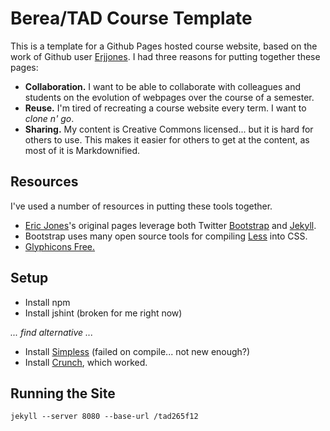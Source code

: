 # Berea/TAD Course Template

This is a template for a Github Pages hosted course website, based on the work of Github user [Erjjones](https://github.com/erjjones/). I had three reasons for putting together these pages:

* **Collaboration.** I want to be able to collaborate with colleagues and students on the evolution of webpages over the course of a semester.
* **Reuse.** I'm tired of recreating a course website every term. I want to *clone n' go*.
* **Sharing.** My content is Creative Commons licensed... but it is hard for others to use. This makes it easier for others to get at the content, as most of it is Markdownified.

## Resources

I've used a number of resources in putting these tools together.

* [Eric Jones](http://erjjones.github.com/blog/How-I-built-my-blog-in-one-day/)'s original pages leverage both Twitter [Bootstrap](http://jekyllbootstrap.com/) and [Jekyll](https://github.com/mojombo/jekyll/wiki).
* Bootstrap uses many open source tools for compiling [Less](http://lesscss.org/) into CSS.
* [Glyphicons Free.](http://glyphicons.com/)

## Setup

* Install npm
* Install jshint (broken for me right now)

*... find alternative ...*

* Install [Simpless](http://wearekiss.com/simpless) (failed on compile... not new enough?)
* Install [Crunch](https://github.com/matthewdl/Crunch/), which worked.

## Running the Site

```
jekyll --server 8080 --base-url /tad265f12
```